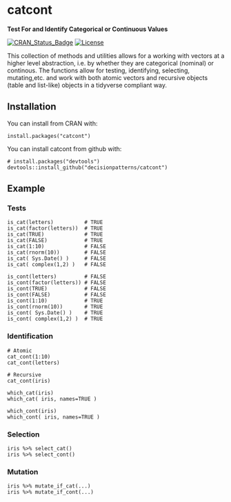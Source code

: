 # catcont

**Test For and Identify Categorical or Continuous Values**

[![CRAN_Status_Badge](https://www.r-pkg.org/badges/version/catcont)](https://cran.r-project.org/package=catcont)
[![License](https://img.shields.io/badge/license-GPL%20%28%3E=%202%29-brightgreen.svg?style=flat)](http://www.gnu.org/licenses/gpl-2.0.html) 

This collection of methods and utilities allows for a working with
vectors at a higher level abstraction, i.e. by whether they are 
categorical (nominal)  or continous. The functions allow for testing, 
identifying, selecting, mutating,etc. and work with  both 
atomic vectors and recursive objects (table and list-like) objects in a 
tidyverse compliant way.


## Installation

You can install from CRAN with: 

    install.packages("catcont")

You can install catcont from github with:

    # install.packages("devtools")
    devtools::install_github("decisionpatterns/catcont")

## Example

### Tests

    is_cat(letters)          # TRUE
    is_cat(factor(letters))  # TRUE
    is_cat(TRUE)             # TRUE
    is_cat(FALSE)            # TRUE
    is_cat(1:10)             # FALSE
    is_cat(rnorm(10))        # FALSE
    is_cat( Sys.Date() )     # FALSE
    is_cat( complex(1,2) )   # FALSE
     
    is_cont(letters)         # FALSE
    is_cont(factor(letters)) # FALSE
    is_cont(TRUE)            # FALSE
    is_cont(FALSE)           # FALSE
    is_cont(1:10)            # TRUE
    is_cont(rnorm(10))       # TRUE
    is_cont( Sys.Date() )    # TRUE
    is_cont( complex(1,2) )  # TRUE
     
    
     
### Identification 

    # Atomic 
    cat_cont(1:10)
    cat_cont(letters)
     
    # Recursive 
    cat_cont(iris)
     
    which_cat(iris)
    which_cat( iris, names=TRUE )
      
    which_cont(iris)
    which_cont( iris, names=TRUE )

   
 
### Selection 

    iris %>% select_cat()
    iris %>% select_cont()
    
    
### Mutation 

    iris %>% mutate_if_cat(...)
    iris %>% mutate_if_cont(...)
